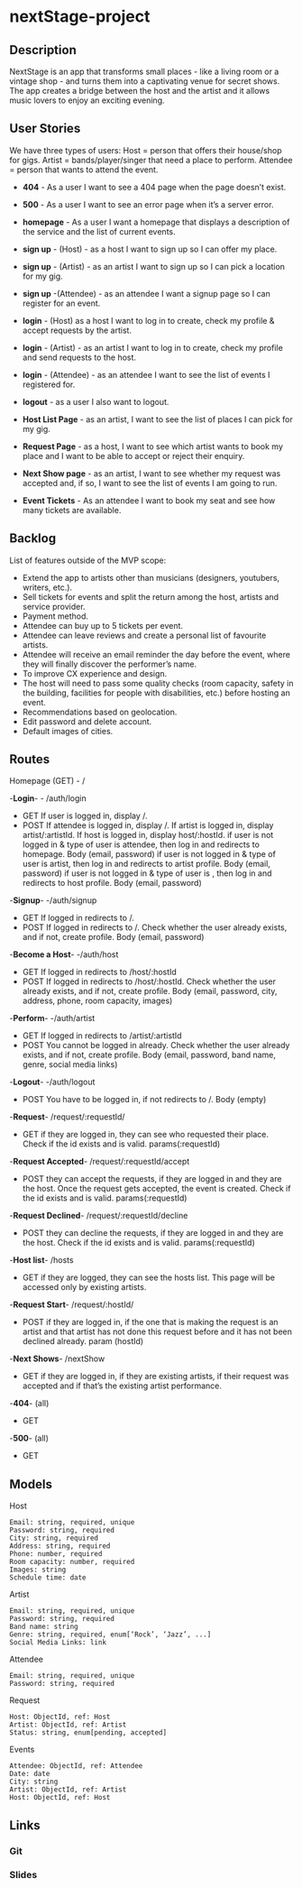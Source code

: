 # nextStage-project


## Description
NextStage is an app that transforms small places - like a living room or a vintage shop - and turns them into a captivating venue for secret shows. The app creates a bridge between the host and the artist and it allows music lovers to enjoy an exciting evening.


## User Stories
We have three types of users:
Host = person that offers their house/shop for gigs.
Artist = bands/player/singer that need a place to perform.
Attendee = person that wants to attend the event. 

- **404** - As a user I want to see a  404 page when the page doesn’t exist.
- **500** - As a user I want to see an error page when it’s a server error.
- **homepage** - As a user I want a homepage that displays a description of the service and the list of current events.
 
- **sign up** - (Host) - as a host I want to sign up so I can offer my place.
- **sign up** - (Artist) - as an artist  I want to sign up so I can pick a location for my gig.
- **sign up** -(Attendee) - as an attendee I want a signup page so I can register for an event.
 
- **login** - (Host) as a host I want to log in to create, check my profile & accept requests by the artist.
- **login** - (Artist) - as an artist I want to log in to create, check my profile and send requests to the host.
- **login** - (Attendee) - as an attendee  I want to see the list of events I registered for.
- **logout** - as a user I also want to logout.
 
- **Host List Page** -  as an artist, I want to see the list of places I can pick for my gig.
- **Request Page** -  as a host, I want to see which artist wants to book my place and I want to be able to accept or reject their enquiry. 
- **Next Show page**  - as an artist, I want to see whether my request was accepted and, if so, I want to see the list of events I am going to run. 
- **Event Tickets** - As an attendee I want to book my seat and see how many tickets are available. 


## Backlog
List of features outside of the MVP scope:
- Extend the app to artists other than musicians (designers, youtubers, writers, etc.).
- Sell tickets for events and split the return among the host, artists and service provider.
- Payment method.
- Attendee can buy up to 5 tickets per event.
- Attendee can leave reviews and create a personal list of favourite artists.
- Attendee will receive an email reminder the day before the event, where they will finally discover the performer’s name.
- To improve CX experience and design.
- The host will need to pass some quality checks (room capacity, safety in the building, facilities for people with disabilities, etc.) before hosting an event. 
- Recommendations based on geolocation.
- Edit password and delete account.
- Default images of cities.

## Routes
Homepage (GET) - /

-**Login**-  - /auth/login
- GET
If user is logged in, display /.
- POST
If attendee is logged in, display /.
If artist is logged in, display artist/:artistId.
If host is logged in, display host/:hostId.
if user is not logged in & type of user is attendee, then log in and redirects to homepage.
Body (email, password)
if user is not logged in & type of user is artist, then log in and redirects to artist profile.
Body (email, password)
if user is not logged in & type of user is , then log in and redirects to host profile.
Body (email, password)
 
-**Signup**- -/auth/signup
- GET
If logged in redirects to /. 
- POST
If logged in redirects to /. Check whether the user already exists, and if not, create profile. 
Body (email, password)
 
-**Become a Host**- -/auth/host
- GET
If logged in redirects to /host/:hostId
- POST
If logged in redirects to /host/:hostId. Check whether the user already exists, and if not, create profile. 
Body (email, password, city, address, phone, room capacity, images)
 
-**Perform**- -/auth/artist
- GET
If logged in redirects to /artist/:artistId
- POST
You cannot be logged in already. Check whether the user already exists, and if not, create profile.
Body (email, password, band name, genre, social media links)
 
-**Logout**- -/auth/logout
- POST
You have to be logged in, if not redirects to /. 
Body (empty)
 
-**Request**- /request/:requestId/
- GET 
if they are logged in, they can see who requested their place. Check if the id exists and is valid.
params(:requestId)
 
-**Request Accepted**- /request/:requestId/accept
- POST 
they can accept the requests, if they are logged in and they are the host. Once the request gets accepted, the event is created. Check if the id exists and is valid.
params(:requestId)
 
-**Request Declined**- /request/:requestId/decline
- POST 
they can decline the requests, if they are logged in and they are the host. Check if the id exists and is valid.
params(:requestId)
 
-**Host list**- /hosts
- GET 
if they are logged, they can see the hosts list. This page will be accessed only by existing artists. 
 
-**Request Start**- /request/:hostId/
- POST
if they are logged in, if the one that is making the request is an artist and that artist has not done this request before and it has not been declined already. 
param (hostId)
 
-**Next Shows**- /nextShow
- GET 
if they are logged in, if they are existing artists, if their request was accepted and if that’s the existing artist performance. 
 
-**404**- (all)
- GET
 
-**500**- (all)
- GET 


## Models

Host
```
Email: string, required, unique
Password: string, required
City: string, required
Address: string, required
Phone: number, required
Room capacity: number, required
Images: string
Schedule time: date
```
Artist
```
Email: string, required, unique
Password: string, required
Band name: string
Genre: string, required, enum[‘Rock’, ‘Jazz’, ...]
Social Media Links: link
```

Attendee
```
Email: string, required, unique
Password: string, required
```
Request
```
Host: ObjectId, ref: Host
Artist: ObjectId, ref: Artist
Status: string, enum[pending, accepted]
```
 
Events
```
Attendee: ObjectId, ref: Attendee
Date: date
City: string
Artist: ObjectId, ref: Artist
Host: ObjectId, ref: Host
```

## Links

### Git

### Slides




 

